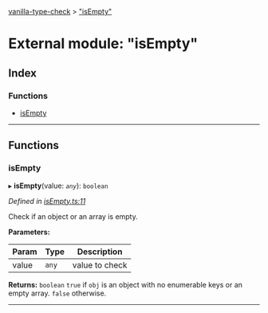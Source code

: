 [vanilla-type-check](../README.md) > ["isEmpty"](../modules/_isempty_.md)

# External module: "isEmpty"

## Index

### Functions

* [isEmpty](_isempty_.md#isempty)

---

## Functions

<a id="isempty"></a>

###  isEmpty

▸ **isEmpty**(value: *`any`*): `boolean`

*Defined in [isEmpty.ts:11](https://github.com/danikaze/npm-vanilla-type-check/blob/1e73ec3/src/isEmpty.ts#L11)*

Check if an object or an array is empty.

**Parameters:**

| Param | Type | Description |
| ------ | ------ | ------ |
| value | `any` |  value to check |

**Returns:** `boolean`
`true` if `obj` is an object with no enumerable keys or an empty array. `false` otherwise.

___

